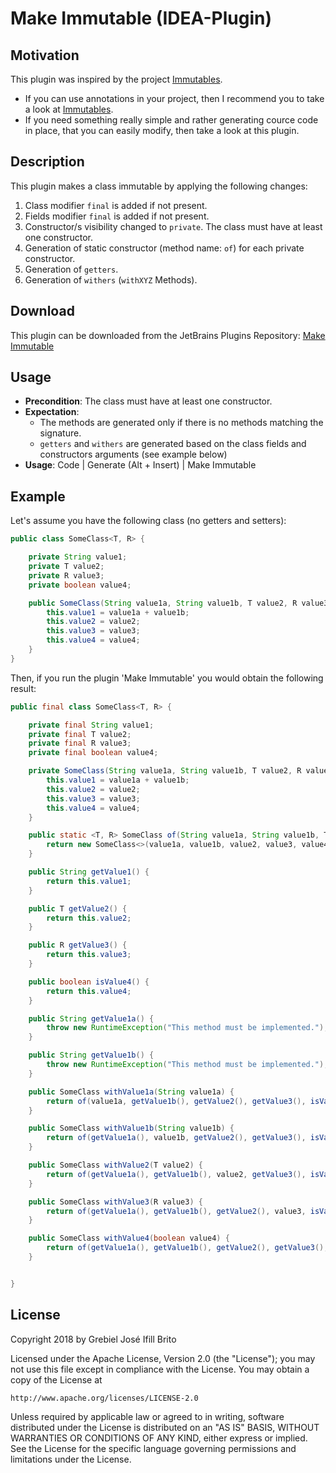 # Make Immutable (IDEA-Plugin)
## Motivation
This plugin was inspired by the project [Immutables](https://immutables.github.io/). 
- If you can use annotations in your project, then I recommend you to take a look at 
[Immutables](https://immutables.github.io/).
- If you need something really simple and rather generating cource code in place, that you
can easily modify, then take a look at this plugin.

## Description
This plugin makes a class immutable by applying the following changes:
     
1. Class modifier `final` is added if not present.
2. Fields modifier `final` is added if not present.
3. Constructor/s visibility changed to `private`. 
The class must have at least one constructor.
4. Generation of static constructor (method name: `of`) for each private constructor.
5. Generation of `getters`.
6. Generation of `withers` (`withXYZ` Methods).

## Download
This plugin can be downloaded from the JetBrains Plugins Repository: [Make Immutable](https://plugins.jetbrains.com/plugin/11436-make-immutable)

## Usage

- **Precondition**: The class must have at least one constructor.
- **Expectation**: 
    - The methods are generated only if there is no methods matching the signature.
    - `getters` and `withers` are generated based on the class fields and constructors arguments (see example below)
- **Usage**: Code | Generate (Alt + Insert) | Make Immutable

## Example
Let's assume you have the following class (no getters and setters):
```java
public class SomeClass<T, R> {

    private String value1;
    private T value2;
    private R value3;
    private boolean value4;

    public SomeClass(String value1a, String value1b, T value2, R value3, boolean value4) {
        this.value1 = value1a + value1b;
        this.value2 = value2;
        this.value3 = value3;
        this.value4 = value4;
    }
}
```
Then, if you run the plugin 'Make Immutable' you would obtain the following result:
```java
public final class SomeClass<T, R> {

    private final String value1;
    private final T value2;
    private final R value3;
    private final boolean value4;

    private SomeClass(String value1a, String value1b, T value2, R value3, boolean value4) {
        this.value1 = value1a + value1b;
        this.value2 = value2;
        this.value3 = value3;
        this.value4 = value4;
    }

    public static <T, R> SomeClass of(String value1a, String value1b, T value2, R value3, boolean value4) {
        return new SomeClass<>(value1a, value1b, value2, value3, value4);
    }

    public String getValue1() {
        return this.value1;
    }

    public T getValue2() {
        return this.value2;
    }

    public R getValue3() {
        return this.value3;
    }

    public boolean isValue4() {
        return this.value4;
    }

    public String getValue1a() {
        throw new RuntimeException("This method must be implemented."); // TODO
    }

    public String getValue1b() {
        throw new RuntimeException("This method must be implemented."); // TODO
    }

    public SomeClass withValue1a(String value1a) {
        return of(value1a, getValue1b(), getValue2(), getValue3(), isValue4());
    }

    public SomeClass withValue1b(String value1b) {
        return of(getValue1a(), value1b, getValue2(), getValue3(), isValue4());
    }

    public SomeClass withValue2(T value2) {
        return of(getValue1a(), getValue1b(), value2, getValue3(), isValue4());
    }

    public SomeClass withValue3(R value3) {
        return of(getValue1a(), getValue1b(), getValue2(), value3, isValue4());
    }

    public SomeClass withValue4(boolean value4) {
        return of(getValue1a(), getValue1b(), getValue2(), getValue3(), value4);
    }


}
``` 

## License

Copyright 2018 by Grebiel José Ifill Brito

Licensed under the Apache License, Version 2.0 (the "License");
you may not use this file except in compliance with the License.
You may obtain a copy of the License at

    http://www.apache.org/licenses/LICENSE-2.0

Unless required by applicable law or agreed to in writing, software
distributed under the License is distributed on an "AS IS" BASIS,
WITHOUT WARRANTIES OR CONDITIONS OF ANY KIND, either express or implied.
See the License for the specific language governing permissions and
limitations under the License.
